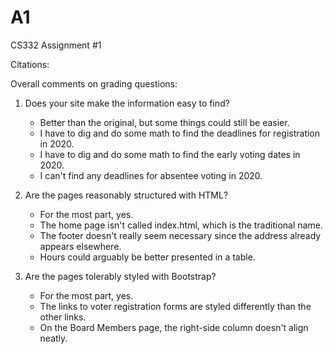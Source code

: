 # A1
CS332 Assignment #1

Citations:

Overall comments on grading questions:

1) Does your site make the information easy to find?
    - Better than the original, but some things could still be easier.
    - I have to dig and do some math to find the deadlines for registration in 2020.
    - I have to dig and do some math to find the early voting dates in 2020.
    - I can't find any deadlines for absentee voting in 2020.

2) Are the pages reasonably structured with HTML?
    - For the most part, yes.
    - The home page isn't called index.html, which is the traditional name.
    - The footer doesn't really seem necessary since the address already appears elsewhere.
    - Hours could arguably be better presented in a table.

3) Are the pages tolerably styled with Bootstrap?
    - For the most part, yes.
    - The links to voter registration forms are styled differently than the other links.
    - On the Board Members page, the right-side column doesn't align neatly.
